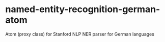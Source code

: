 # named-entity-recognition-german-atom
Atom (proxy class) for Stanford NLP NER parser for German languages
